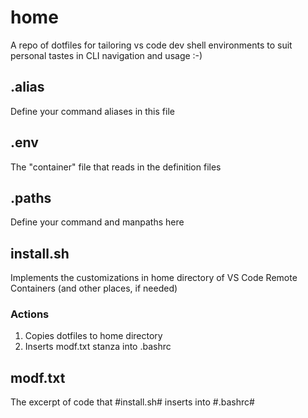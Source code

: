 # home

A repo of dotfiles for tailoring vs code dev shell environments to suit personal tastes in CLI navigation and usage :-)

## .alias
Define your command aliases in this file

## .env
The "container" file that reads in the definition files

## .paths
Define your command and manpaths here

## install.sh
Implements the customizations in home directory of VS Code Remote Containers (and other places, if needed)
### Actions
1. Copies dotfiles to home directory
2. Inserts modf.txt stanza into .bashrc
 
## modf.txt
The excerpt of code that #install.sh# inserts into #.bashrc#
